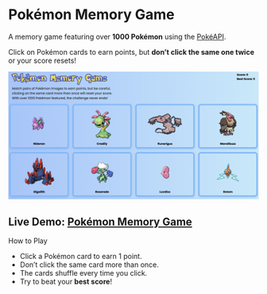 # Pokémon Memory Game

A memory game featuring over **1000 Pokémon** using the [PokéAPI](https://pokeapi.co/).

Click on Pokémon cards to earn points, but **don’t click the same one twice** or your score resets!

<p align="center">
  <img src="./screenshot.png"/>
</p>

## Live Demo: [Pokémon Memory Game](https://tiffany-pokemon-memory-game.vercel.app/)

How to Play

- Click a Pokémon card to earn 1 point.
- Don’t click the same card more than once.
- The cards shuffle every time you click.
- Try to beat your **best score**!

